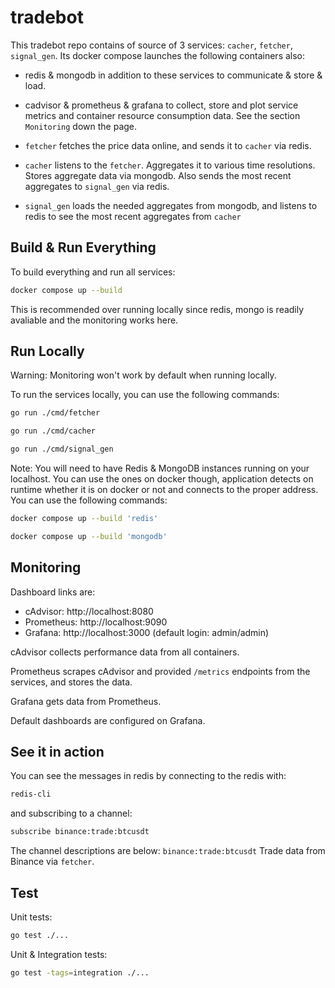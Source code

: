 # tradebot

This tradebot repo contains of source of 3 services: `cacher`, `fetcher`, `signal_gen`.
Its docker compose launches the following containers also:
- redis & mongodb in addition to these services to communicate & store & load.
- cadvisor & prometheus & grafana to collect, store and plot service metrics and container resource consumption data. See the section `Monitoring` down the page.

- `fetcher` fetches the price data online, and sends it to `cacher` via redis.
- `cacher` listens to the `fetcher`. Aggregates it to various time resolutions. Stores aggregate data via mongodb. Also sends the most recent aggregates to `signal_gen`  via redis.
- `signal_gen` loads the needed aggregates from mongodb, and listens to redis to see the most recent aggregates from `cacher`

## Build & Run Everything

To build everything and run all services:

```bash
docker compose up --build
```

This is recommended over running locally since redis, mongo is readily avaliable and the monitoring works here.

## Run Locally

Warning: Monitoring won't work by default when running locally.

To run the services locally, you can use the following commands:

```bash
go run ./cmd/fetcher
```
```bash
go run ./cmd/cacher
```
```bash
go run ./cmd/signal_gen
```

Note: You will need to have Redis & MongoDB instances running on your localhost. You can use the ones on docker though, application detects on runtime whether it is on docker or not and connects to the proper address. You can use the following commands:

```bash
docker compose up --build 'redis'
```
```bash
docker compose up --build 'mongodb'
```

## Monitoring

Dashboard links are:
- cAdvisor: http://localhost:8080
- Prometheus: http://localhost:9090
- Grafana: http://localhost:3000 (default login: admin/admin)

cAdvisor collects performance data from all containers.

Prometheus scrapes cAdvisor and provided `/metrics` endpoints from the services, and stores the data.

Grafana gets data from Prometheus.

Default dashboards are configured on Grafana.

## See it in action

You can see the messages in redis by connecting to the redis with:

```bash
redis-cli
```

and subscribing to a channel:
```bash
subscribe binance:trade:btcusdt
```

The channel descriptions are below:
`binance:trade:btcusdt` Trade data from Binance via `fetcher`.

## Test

Unit tests:
```bash
go test ./...
```

Unit & Integration tests:
```bash
go test -tags=integration ./...
```
